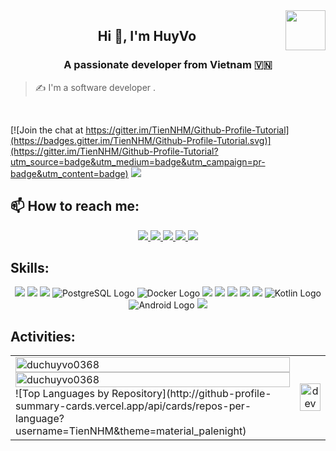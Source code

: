 <!-- <img align="left" width="400" src="https://github.githubassets.com/images/modules/profile/profile-first-repo.svg" /> -->
<img align="right" width="64" src="https://github.com/duchuyvo0368.png" />
<!-- <img align="right" width="64" src="https://img.icons8.com/color/48/vietnam-circular.png" /> -->

<h2 align="center">Hi 👋, I'm HuyVo</h2>
<p align="center">
  <h3 align="center">A passionate developer from Vietnam 🇻🇳 </h3>
</p>

> ✍ I'm a software developer .

<br />

[![Join the chat at https://gitter.im/TienNHM/Github-Profile-Tutorial](https://badges.gitter.im/TienNHM/Github-Profile-Tutorial.svg)](https://gitter.im/TienNHM/Github-Profile-Tutorial?utm_source=badge&utm_medium=badge&utm_campaign=pr-badge&utm_content=badge)
![](https://komarev.com/ghpvc/?username=duchuyvo0368&style=flat-square)

## 📫 How to reach me:

<p align="center">
  <a href="" target="_blank">
    <img src="https://img.icons8.com/fluent/48/000000/linkedin.png"/>
  </a>
  <a href="n" alt="Facebook">
    <img src="https://img.icons8.com/fluent/48/000000/facebook-new.png" target="_blank" />
  </a> 
  <a href="https://github.com/duchuyvo0368" alt="Github">
    <img src="https://img.icons8.com/fluent/48/000000/github.png"/>
  </a> 
  <a href="" alt="Youtube channel" target="_blank" >
    <img src="https://img.icons8.com/fluent/48/000000/youtube-play.png"/>
  </a>
  <a href="" alt="Email">
    <img src="https://img.icons8.com/fluent/48/000000/mailing.png"/>
  </a>
</p>

## Skills:
<p align="center">
  <img src="https://img.icons8.com/color/48/000000/microsoft-sql-server.png"/>
  <img src="https://img.icons8.com/color/48/000000/mysql-logo.png"/>
  <img src="https://img.icons8.com/color/48/000000/mongodb.png"/>
  <img src="https://img.icons8.com/color/48/000000/postgresql.png" alt="PostgreSQL Logo"/>
  <img src="https://img.icons8.com/fluency/48/000000/docker.png" alt="Docker Logo"/>
  <img src="https://img.icons8.com/color/48/000000/git.png"/>
  <img src="https://img.icons8.com/color/48/000000/github-2.png"/>
  <img src="https://img.icons8.com/color/48/000000/visual-studio-code-2019.png"/>
  <img src="https://img.icons8.com/color/48/null/visual-studio--v2.png"/>
  <img src="https://img.icons8.com/dusk/48/000000/anaconda.png"/>
  <img src="https://img.icons8.com/color/48/000000/kotlin.png" alt="Kotlin Logo"/>
  <img src="https://img.icons8.com/fluent/48/000000/android-os.png" alt="Android Logo"/>
  <img src="https://img.icons8.com/color/48/000000/trello.png"/>
</p>

## Activities:

<table style="width:100%;">
  <tr>
    <td>
     <img src="https://github-readme-stats.vercel.app/api/top-langs/?username=duchuyvo0368&bg_color=FFFFFF00&text_color=179fa3&layout=compact&hide=CSS&langs_count=10&custom_title=Top%20ngôn%20ngữ%20được%20dùng" alt="duchuyvo0368" width="100%"/>
<img src="https://github-readme-stats.vercel.app/api?username=duchuyvo0368&bg_color=FFFFFF00&text_color=179fa3&show_icons=true&count_private=true&include_all_commits=true&custom_title=Hoạt%20động%20trên%20Github" alt="duchuyvo0368" width="100%"/>
  ![Top Languages by Repository](http://github-profile-summary-cards.vercel.app/api/cards/repos-per-language?username=TienNHM&theme=material_palenight)
    </td>
    <td>
      <p align="center"> 
        <img src="https://cdn.dribbble.com/users/1059583/screenshots/4171367/coding-freak.gif" alt="dev" width="100%"/>
      </p>
    </td>
  </tr>
</table>
